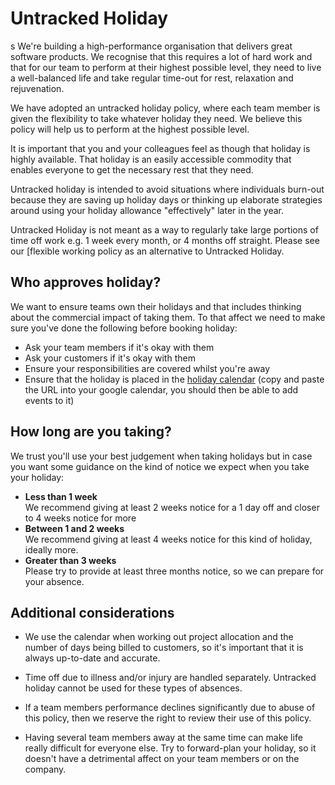 # Untracked Holiday
s
We're building a high-performance organisation that delivers great software products. We recognise that this requires a lot of hard work and that for our team to perform at their highest possible level, they need to live a well-balanced life and take regular time-out for rest, relaxation and rejuvenation.

We have adopted an untracked holiday policy, where each team member is given the flexibility to take whatever holiday they need. We believe this policy will help us to perform at the highest possible level. 

It is important that you and your colleagues feel as though that holiday is highly available. That holiday is an easily accessible commodity that enables everyone to get the necessary rest that they need. 

Untracked holiday is intended to avoid situations where individuals burn-out because they are saving up holiday days or thinking up elaborate strategies around using your holiday allowance "effectively" later in the year.

Untracked Holiday is not meant as a way to regularly take large portions of time off work e.g. 1 week every month, or 4 months off straight. Please see our [flexible working policy as an alternative to Untracked Holiday.

## Who approves holiday?

We want to ensure teams own their holidays and that includes thinking about the commercial impact of taking them. To that affect we need to make sure you've done the following before booking holiday:

* Ask your team members if it's okay with them
* Ask your customers if it's okay with them
* Ensure your responsibilities are covered whilst you're away
* Ensure that the holiday is placed in the [holiday calendar](madebymade.co.uk_83gtf1a3s2ecshli2o6ub4kpmk@group.calendar.google.com) (copy and paste the URL into your google calendar, you should then be able to add events to it)

## How long are you taking?

We trust you'll use your best judgement when taking holidays but in case you want some guidance on the kind of notice we expect when you take your holiday:

* **Less than 1 week**<br>We recommend giving at least 2 weeks notice for a 1 day off and closer to 4 weeks notice for more
* **Between 1 and 2 weeks**<br>We recommend giving at least 4 weeks notice for this kind of holiday, ideally more.
* **Greater than 3 weeks**<br>Please try to provide at least three months notice, so we can prepare for your absence.

## Additional considerations

* We use the calendar when working out project allocation and the number of days being billed to customers, so it's important that it is always up-to-date and accurate.

* Time off due to illness and/or injury are handled separately. Untracked holiday cannot be used for these types of absences.

* If a team members performance declines significantly due to abuse of this policy, then we reserve the right to review their use of this policy.

* Having several team members away at the same time can make life really difficult for everyone else. Try to forward-plan your holiday, so it doesn't have a detrimental affect on your team members or on the company.

